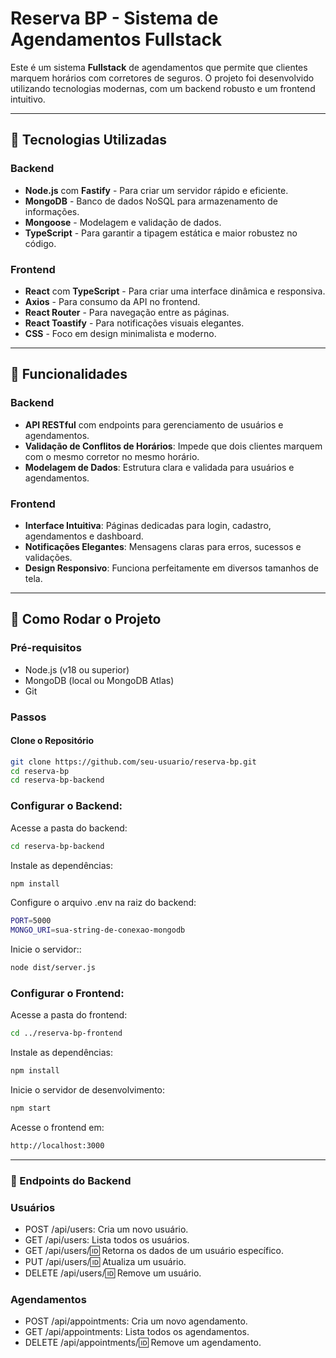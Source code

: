 # Reserva BP - Sistema de Agendamentos Fullstack

Este é um sistema **Fullstack** de agendamentos que permite que clientes marquem horários com corretores de seguros. O projeto foi desenvolvido utilizando tecnologias modernas, com um backend robusto e um frontend intuitivo.

---

## 💠 Tecnologias Utilizadas

### Backend
- **Node.js** com **Fastify** - Para criar um servidor rápido e eficiente.
- **MongoDB** - Banco de dados NoSQL para armazenamento de informações.
- **Mongoose** - Modelagem e validação de dados.
- **TypeScript** - Para garantir a tipagem estática e maior robustez no código.

### Frontend
- **React** com **TypeScript** - Para criar uma interface dinâmica e responsiva.
- **Axios** - Para consumo da API no frontend.
- **React Router** - Para navegação entre as páginas.
- **React Toastify** - Para notificações visuais elegantes.
- **CSS** - Foco em design minimalista e moderno.

---

## 🚀 Funcionalidades

### Backend
- **API RESTful** com endpoints para gerenciamento de usuários e agendamentos.
- **Validação de Conflitos de Horários**: Impede que dois clientes marquem com o mesmo corretor no mesmo horário.
- **Modelagem de Dados**: Estrutura clara e validada para usuários e agendamentos.

### Frontend
- **Interface Intuitiva**: Páginas dedicadas para login, cadastro, agendamentos e dashboard.
- **Notificações Elegantes**: Mensagens claras para erros, sucessos e validações.
- **Design Responsivo**: Funciona perfeitamente em diversos tamanhos de tela.

---

## 💪 Como Rodar o Projeto

### Pré-requisitos
- Node.js (v18 ou superior)
- MongoDB (local ou MongoDB Atlas)
- Git

### Passos

#### Clone o Repositório
```bash
git clone https://github.com/seu-usuario/reserva-bp.git
cd reserva-bp
cd reserva-bp-backend
```
### Configurar o Backend:

Acesse a pasta do backend:

```bash
cd reserva-bp-backend
```

Instale as dependências:

```bash
npm install
```

Configure o arquivo .env na raiz do backend:
```bash
PORT=5000
MONGO_URI=sua-string-de-conexao-mongodb
```

Inicie o servidor::
```bash
node dist/server.js
```

### Configurar o Frontend:

Acesse a pasta do frontend:
```bash
cd ../reserva-bp-frontend
```

Instale as dependências:
```bash
npm install
```

Inicie o servidor de desenvolvimento:
```bash
npm start
```
Acesse o frontend em:
```bash
http://localhost:3000
```

---

### 📅 Endpoints do Backend

### Usuários

- POST /api/users: Cria um novo usuário.
- GET /api/users: Lista todos os usuários.
- GET /api/users/:id: Retorna os dados de um usuário específico.
- PUT /api/users/:id: Atualiza um usuário.
- DELETE /api/users/:id: Remove um usuário.

### Agendamentos

- POST /api/appointments: Cria um novo agendamento.
- GET /api/appointments: Lista todos os agendamentos.
- DELETE /api/appointments/:id: Remove um agendamento.

